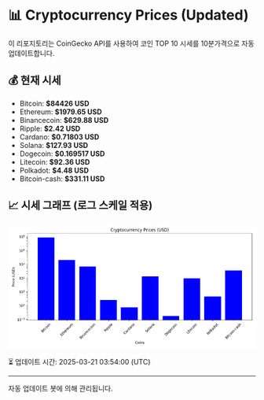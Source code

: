 
# 📊 Cryptocurrency Prices (Updated)

이 리포지토리는 CoinGecko API를 사용하여 코인 TOP 10 시세를 10분가격으로 자동 업데이트합니다.

## 💰 현재 시세
- Bitcoin: **$84426 USD**
- Ethereum: **$1979.65 USD**
- Binancecoin: **$629.88 USD**
- Ripple: **$2.42 USD**
- Cardano: **$0.71803 USD**
- Solana: **$127.93 USD**
- Dogecoin: **$0.169517 USD**
- Litecoin: **$92.36 USD**
- Polkadot: **$4.48 USD**
- Bitcoin-cash: **$331.11 USD**

## 📈 시세 그래프 (로그 스케일 적용)
![Crypto Prices](crypto_prices.png)

⏳ 업데이트 시간: 2025-03-21 03:54:00 (UTC)

---
자동 업데이트 봇에 의해 관리됩니다.
